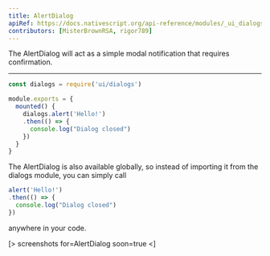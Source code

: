 ```yaml
---
title: AlertDialog
apiRef: https://docs.nativescript.org/api-reference/modules/_ui_dialogs_#alert
contributors: [MisterBrownRSA, rigor789]
---
```


The AlertDialog will act as a simple modal notification that requires confirmation.

---

```javascript
const dialogs = require('ui/dialogs')

module.exports = {
  mounted() {
    dialogs.alert('Hello!')
    .then(() => {
      console.log("Dialog closed")
    })
  }
}
```

The AlertDialog is also available globally, so instead of importing it from the dialogs module, you can simply call

```javascript
alert('Hello!')
.then(() => {
  console.log("Dialog closed")
})
```

anywhere in your code.


[> screenshots for=AlertDialog soon=true <]